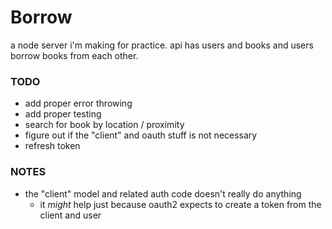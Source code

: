 # Borrow
a node server i'm making for practice. api has users and books and users borrow books from each other.

### TODO
- add proper error throwing
- add proper testing
- search for book by location / proximity
- figure out if the "client" and oauth stuff is not necessary
- refresh token

### NOTES
- the "client" model and related auth code doesn't really do anything
  - it _might_ help just because oauth2 expects to create a token from the client and user
